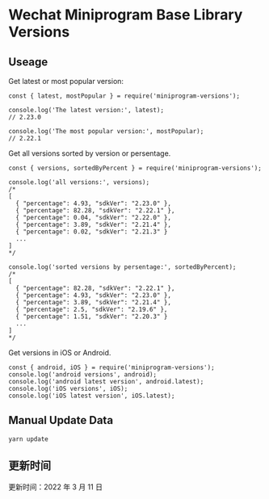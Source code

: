 
# Wechat Miniprogram Base Library Versions

## Useage

Get latest or most popular version:

```;
const { latest, mostPopular } = require('miniprogram-versions');

console.log('The latest version:', latest);
// 2.23.0

console.log('The most popular version:', mostPopular);
// 2.22.1

```

Get all versions sorted by version or persentage.

```
const { versions, sortedByPercent } = require('miniprogram-versions');

console.log('all versions:', versions);
/*
[
  { "percentage": 4.93, "sdkVer": "2.23.0" },
  { "percentage": 82.28, "sdkVer": "2.22.1" },
  { "percentage": 0.04, "sdkVer": "2.22.0" },
  { "percentage": 3.89, "sdkVer": "2.21.4" },
  { "percentage": 0.02, "sdkVer": "2.21.3" }
  ...
]
*/

console.log('sorted versions by persentage:', sortedByPercent);
/*
[
  { "percentage": 82.28, "sdkVer": "2.22.1" },
  { "percentage": 4.93, "sdkVer": "2.23.0" },
  { "percentage": 3.89, "sdkVer": "2.21.4" },
  { "percentage": 2.5, "sdkVer": "2.19.6" },
  { "percentage": 1.51, "sdkVer": "2.20.3" }
  ...
]
*/
```

Get versions in iOS or Android.

```
const { android, iOS } = require('miniprogram-versions');
console.log('android versions', android);
console.log('android latest version', android.latest);
console.log('iOS versions', iOS);
console.log('iOS latest version', iOS.latest);
```

## Manual Update Data

```
yarn update
```

## 更新时间

更新时间：2022 年 3 月 11 日
